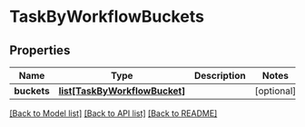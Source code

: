 # TaskByWorkflowBuckets

## Properties
Name | Type | Description | Notes
------------ | ------------- | ------------- | -------------
**buckets** | [**list[TaskByWorkflowBucket]**](TaskByWorkflowBucket.md) |  | [optional] 

[[Back to Model list]](../README.md#documentation-for-models) [[Back to API list]](../README.md#documentation-for-api-endpoints) [[Back to README]](../README.md)


